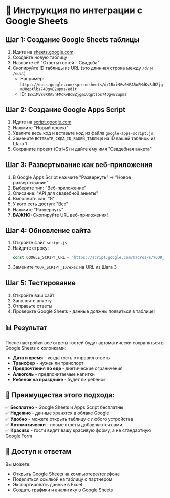 # 📝 Инструкция по интеграции с Google Sheets

## Шаг 1: Создание Google Sheets таблицы

1. Идите на [sheets.google.com](https://sheets.google.com)
2. Создайте новую таблицу
3. Назовите её "Ответы гостей - Свадьба"
4. Скопируйте ID таблицы из URL (это длинная строка между `/d/` и `/edit`)
   - Например: `https://docs.google.com/spreadsheets/d/1BxiMVs0XRA5nFMdKvBdBZjgmUUqptlbs74OgvE2upms/edit`
   - ID: `1BxiMVs0XRA5nFMdKvBdBZjgmUUqptlbs74OgvE2upms`

## Шаг 2: Создание Google Apps Script

1. Идите на [script.google.com](https://script.google.com)
2. Нажмите "Новый проект"
3. Удалите весь код и вставьте код из файла `google-apps-script.js`
4. Замените `ВСТАВЬТЕ_СЮДА_ID_ВАШЕЙ_ТАБЛИЦЫ` на ID вашей таблицы из Шага 1
5. Сохраните проект (Ctrl+S) и дайте ему имя "Свадебная анкета"

## Шаг 3: Развертывание как веб-приложения

1. В Google Apps Script нажмите "Развернуть" → "Новое развертывание"
2. Выберите тип: "Веб-приложение"
3. Описание: "API для свадебной анкеты"
4. Выполнить как: "Я"
5. У кого есть доступ: "Все"
6. Нажмите "Развернуть"
7. **ВАЖНО:** Скопируйте URL веб-приложения!

## Шаг 4: Обновление сайта

1. Откройте файл `script.js`
2. Найдите строку:
   ```javascript
   const GOOGLE_SCRIPT_URL = 'https://script.google.com/macros/s/YOUR_SCRIPT_ID/exec';
   ```
3. Замените `YOUR_SCRIPT_ID/exec` на URL из Шага 3

## Шаг 5: Тестирование

1. Откройте ваш сайт
2. Заполните анкету
3. Отправьте ответы
4. Проверьте Google Sheets - данные должны появиться в таблице!

## 📊 Результат

После настройки все ответы гостей будут автоматически сохраняться в Google Sheets с колонками:
- **Дата и время** - когда гость отправил ответы
- **Трансфер** - нужен ли транспорт
- **Предпочтения по еде** - диетические ограничения
- **Алкоголь** - предпочитаемые напитки
- **Ребенок на празднике** - будет ли ребенок

## 🔧 Преимущества этого подхода:

✅ **Бесплатно** - Google Sheets и Apps Script бесплатны  
✅ **Надежно** - данные хранятся в облаке Google  
✅ **Удобно** - можете открыть таблицу с любого устройства  
✅ **Автоматически** - новые ответы добавляются сами  
✅ **Красиво** - гости видят вашу красивую форму, а не стандартную Google Form  

## 📱 Доступ к ответам

Вы можете:
- Открыть Google Sheets на компьютере/телефоне
- Поделиться ссылкой на таблицу с партнером
- Экспортировать данные в Excel
- Создать графики и аналитику в Google Sheets 